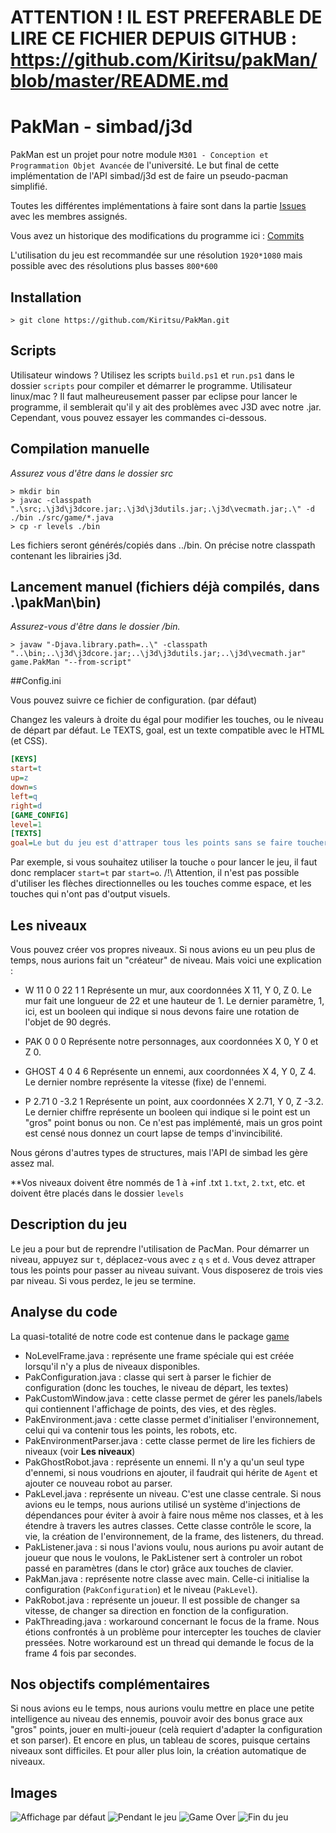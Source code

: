 # ATTENTION ! IL EST PREFERABLE DE LIRE CE FICHIER DEPUIS GITHUB : https://github.com/Kiritsu/pakMan/blob/master/README.md

# PakMan - simbad/j3d

PakMan est un projet pour notre module `M301 - Conception et Programmation Objet Avancée` de l'université. Le but final de cette implémentation de l'API simbad/j3d est de faire un pseudo-pacman simplifié.

Toutes les différentes implémentations à faire sont dans la partie [Issues](https://github.com/Kiritsu/PakMan/issues) avec les membres assignés.

Vous avez un historique des modifications du programme ici : [Commits](https://github.com/Kiritsu/pakMan/commits/master)

L'utilisation du jeu est recommandée sur une résolution `1920*1080` mais possible avec des résolutions plus basses `800*600`

## Installation

```
> git clone https://github.com/Kiritsu/PakMan.git
```

## Scripts 

Utilisateur windows ? Utilisez les scripts `build.ps1` et `run.ps1` dans le dossier `scripts` pour compiler et démarrer le programme.
Utilisateur linux/mac ? Il faut malheureusement passer par eclipse pour lancer le programme, il semblerait qu'il y ait des problèmes avec J3D avec notre .jar. Cependant, vous pouvez essayer les commandes ci-dessous.

## Compilation manuelle

*Assurez vous d'être dans le dossier src*

```
> mkdir bin
> javac -classpath ".\src;.\j3d\j3dcore.jar;.\j3d\j3dutils.jar;.\j3d\vecmath.jar;.\" -d ./bin ./src/game/*.java
> cp -r levels ./bin
```

Les fichiers seront générés/copiés dans ../bin. On précise notre classpath contenant les librairies j3d.

## Lancement manuel (fichiers déjà compilés, dans .\pakMan\bin)

*Assurez-vous d'être dans le dossier /bin.*

```
> javaw "-Djava.library.path=..\" -classpath "..\bin;..\j3d\j3dcore.jar;..\j3d\j3dutils.jar;..\j3d\vecmath.jar" game.PakMan "--from-script"
```

##Config.ini

Vous pouvez suivre ce fichier de configuration. (par défaut)

Changez les valeurs à droite du égal pour modifier les touches, ou le niveau de départ par défaut. Le TEXTS, goal, est un texte compatible avec le HTML (et CSS).

```ini
[KEYS]
start=t
up=z
down=s
left=q
right=d
[GAME_CONFIG]
level=1
[TEXTS]
goal=Le but du jeu est d'attraper tous les points sans se faire toucher par les robots ennemis.<br/><br/>Vous disposez de trois vies par niveau. Lorsque vous perdez vos trois vies, le jeu se ferme.<br/>Vous perdez une vie lorsque vous provoquez une collision avec un ennemi.<br/>À ce moment là, vous êtes retéléportés au point de départ. Le robot aussi.<br/>Les robots peuvent avoir des vitesses différentes et sont représentés en blanc.<br/><br/><br/>Le jeu a été réalisé par Allan, Gauthier et Rémi.<br/><br/>
```

Par exemple, si vous souhaitez utiliser la touche `o` pour lancer le jeu, il faut donc remplacer `start=t` par `start=o`. /!\ Attention, il n'est pas possible d'utiliser les flèches directionnelles ou les touches comme espace, et les touches qui n'ont pas d'output visuels.

## Les niveaux

Vous pouvez créer vos propres niveaux. Si nous avions eu un peu plus de temps, nous aurions fait un "créateur" de niveau. Mais voici une explication :

* W 11 0 0 22 1 1
Représente un mur, aux coordonnées X 11, Y 0, Z 0. Le mur fait une longueur de 22 et une hauteur de 1. Le dernier paramètre, 1, ici, est un booleen qui indique si nous devons faire une rotation de l'objet de 90 degrés.

* PAK 0 0 0
Représente notre personnages, aux coordonnées X 0, Y 0 et Z 0.

* GHOST 4 0 4 6
Représente un ennemi, aux coordonnées X 4, Y 0, Z 4. Le dernier nombre représente la vitesse (fixe) de l'ennemi.

* P 2.71 0 -3.2 1
Représente un point, aux coordonnées X 2.71, Y 0, Z -3.2. Le dernier chiffre représente un booleen qui indique si le point est un "gros" point bonus ou non. Ce n'est pas implémenté, mais un gros point est censé nous donnez un court lapse de temps d'invincibilité.

Nous gérons d'autres types de structures, mais l'API de simbad les gère assez mal.

**Vos niveaux doivent être nommés de 1 à +inf .txt `1.txt`, `2.txt`, etc. et doivent être placés dans le dossier `levels`

## Description du jeu

Le jeu a pour but de reprendre l'utilisation de PacMan. Pour démarrer un niveau, appuyez sur `t`, déplacez-vous avec `z` `q` `s` et `d`. Vous devez attraper tous les points pour passer au niveau suivant. Vous disposerez de trois vies par niveau. Si vous perdez, le jeu se termine.

## Analyse du code

La quasi-totalité de notre code est contenue dans le package [game](https://github.com/Kiritsu/pakMan/tree/master/src/game)

* NoLevelFrame.java : représente une frame spéciale qui est créée lorsqu'il n'y a plus de niveaux disponibles.
* PakConfiguration.java : classe qui sert à parser le fichier de configuration (donc les touches, le niveau de départ, les textes)
* PakCustomWindow.java : cette classe permet de gérer les panels/labels qui contiennent l'affichage de points, des vies, et des règles.
* PakEnvironment.java : cette classe permet d'initialiser l'environnement, celui qui va contenir tous les points, les robots, etc.
* PakEnvironmentParser.java : cette classe permet de lire les fichiers de niveaux (voir **Les niveaux**)
* PakGhostRobot.java : représente un ennemi. Il n'y a qu'un seul type d'ennemi, si nous voudrions en ajouter, il faudrait qui hérite de `Agent` et ajouter ce nouveau robot au parser.
* PakLevel.java : représente un niveau. C'est une classe centrale. Si nous avions eu le temps, nous aurions utilisé un système d'injections de dépendances pour éviter à avoir à faire nous même nos classes, et à les étendre à travers les autres classes. Cette classe contrôle le score, la vie, la création de l'environnement, de la frame, des listeners, du thread.
* PakListener.java : si nous l'avions voulu, nous aurions pu avoir autant de joueur que nous le voulons, le PakListener sert à controler un robot passé en paramètres (dans le ctor) grâce aux touches de clavier.
* PakMan.java : représente notre classe avec main. Celle-ci initialise la configuration (`PakConfiguration`) et le niveau (`PakLevel`).
* PakRobot.java : représente un joueur. Il est possible de changer sa vitesse, de changer sa direction en fonction de la configuration.
* PakThreading.java : workaround concernant le focus de la frame. Nous étions confrontés à un problème pour intercepter les touches de clavier pressées. Notre workaround est un thread qui demande le focus de la frame 4 fois par secondes.

## Nos objectifs complémentaires

Si nous avions eu le temps, nous aurions voulu mettre en place une petite intelligence au niveau des ennemis, pouvoir avoir des bonus grace aux "gros" points, jouer en multi-joueur (celà requiert d'adapter la configuration et son parser). Et encore en plus, un tableau de scores, puisque certains niveaux sont difficiles. Et pour aller plus loin, la création automatique de niveaux.

## Images

![Affichage par défaut](https://image.noelshack.com/fichiers/2018/50/3/1544603970-1.png)
![Pendant le jeu](https://image.noelshack.com/fichiers/2018/50/3/1544603970-2.png)
![Game Over](https://image.noelshack.com/fichiers/2018/50/3/1544603970-3.png)
![Fin du jeu](https://image.noelshack.com/fichiers/2018/50/3/1544603970-4.png)
